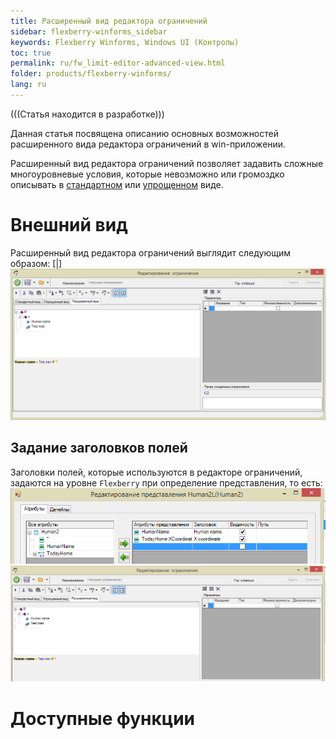 ```yaml
---
title: Расширенный вид редактора ограничений
sidebar: flexberry-winforms_sidebar
keywords: Flexberry Winforms, Windows UI (Контролы)
toc: true
permalink: ru/fw_limit-editor-advanced-view.html
folder: products/flexberry-winforms/
lang: ru
---
```




(((Статья находится в разработке)))

Данная статья посвящена описанию основных возможностей расширенного вида редактора ограничений в win-приложении. 

Расширенный вид редактора ограничений позволяет задавить сложные многоуровневые условия, которые невозможно или громоздко описывать в [стандартном](standart-view-limits-editor.html) или [упрощенном](limit-editor-simple-view.html) виде.

# Внешний вид

Расширенный вид редактора ограничений выглядит следующим образом:
[|]![](/images/pages/products/flexberry-winforms/subsystems/limits/advanced-view.png)

## Задание заголовков полей
Заголовки полей, которые используются в редакторе ограничений, задаются на уровне `Flexberry` при определение представления, то есть:
![](/images/pages/products/flexberry-winforms/subsystems/limits/field-caption.png)
![](/images/pages/products/flexberry-winforms/subsystems/limits/field-caption1.png)

# Доступные функции
